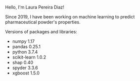 Hello, I'm Laura Pereira Diaz!

Since 2019, I have been working on machine learning to predict pharmaceutical powder's properties.


Versions of packages and libraries:
- numpy     1.17
- pandas    0.25.1
- python    3.7.4
- scikit-learn    1.0.2
- shap    0.40
- spyder    3.3.6
- xgboost     1.5.0
